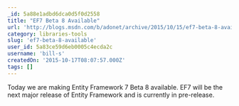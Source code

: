 ```yaml
---
_id: 5a88e1adbd6dca0d5f0d2558
title: "EF7 Beta 8 Available"
url: 'http://blogs.msdn.com/b/adonet/archive/2015/10/15/ef7-beta-8-available.aspx'
category: libraries-tools
slug: 'ef7-beta-8-available'
user_id: 5a83ce59d6eb0005c4ecda2c
username: 'bill-s'
createdOn: '2015-10-17T08:07:57.000Z'
tags: []
---
```


Today we are making Entity Framework 7 Beta 8 available. EF7 will be the next major release of Entity Framework and is currently in pre-release.
